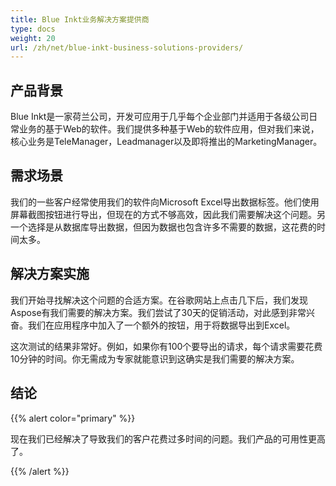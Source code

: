 ```yaml
---
title: Blue Inkt业务解决方案提供商
type: docs
weight: 20
url: /zh/net/blue-inkt-business-solutions-providers/
---
```


## **产品背景**
Blue Inkt是一家荷兰公司，开发可应用于几乎每个企业部门并适用于各级公司日常业务的基于Web的软件。我们提供多种基于Web的软件应用，但对我们来说，核心业务是TeleManager，Leadmanager以及即将推出的MarketingManager。
## **需求场景**
我们的一些客户经常使用我们的软件向Microsoft Excel导出数据标签。他们使用屏幕截图按钮进行导出，但现在的方式不够高效，因此我们需要解决这个问题。另一个选择是从数据库导出数据，但因为数据也包含许多不需要的数据，这花费的时间太多。
## **解决方案实施**
我们开始寻找解决这个问题的合适方案。在谷歌网站上点击几下后，我们发现Aspose有我们需要的解决方案。我们尝试了30天的促销活动，对此感到非常兴奋。我们在应用程序中加入了一个额外的按钮，用于将数据导出到Excel。

这次测试的结果非常好。例如，如果你有100个要导出的请求，每个请求需要花费10分钟的时间。你无需成为专家就能意识到这确实是我们需要的解决方案。
## **结论**
{{% alert color="primary" %}} 

现在我们已经解决了导致我们的客户花费过多时间的问题。我们产品的可用性更高了。 

{{% /alert %}}
